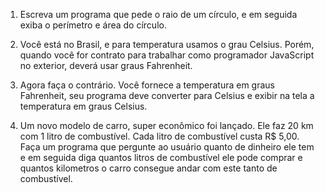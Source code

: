 01. Escreva um programa que pede o raio de um círculo, e em seguida exiba
o perímetro e área do círculo.

02. Você está no Brasil, e para temperatura usamos o grau Celsius.
Porém, quando você for contrato para trabalhar como programador JavaScript 
no exterior, deverá usar graus Fahrenheit.

03. Agora faça o contrário. Você fornece a temperatura em graus Fahrenheit,
seu programa deve converter para Celsius e exibir na tela a temperatura em 
graus Celsius.
04. Um novo modelo de carro, super econômico foi lançado.
Ele faz 20 km com 1 litro de combustível.
Cada litro de combustível custa R$ 5,00.
Faça um programa que pergunte ao usuário quanto de dinheiro ele tem e em
seguida diga quantos litros de combustível ele pode comprar e quantos 
kilometros o carro consegue andar com este tanto de combustível.
